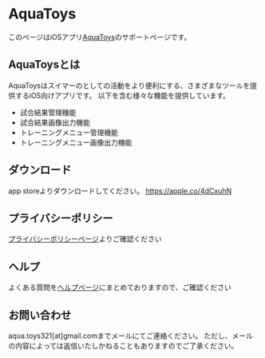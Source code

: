 # AquaToys
このページはiOSアプリ[AquaToys](https://apple.co/4dCxuhN)のサポートページです。

## AquaToysとは
AquaToysはスイマーのとしての活動をより便利にする、さまざまなツールを提供するiOS向けアプリです。
以下を含む様々な機能を提供しています。
- 試合結果管理機能
- 試合結果画像出力機能
- トレーニングメニュー管理機能
- トレーニングメニュー画像出力機能

## ダウンロード
app storeよりダウンロードしてください。
https://apple.co/4dCxuhN

## プライバシーポリシー
[プライバシーポリシーページ](./privacyPolicy/index.md)よりご確認ください

## ヘルプ
よくある質問を[ヘルプページ](./help/index.md)にまとめておりますので、ご確認ください

## お問い合わせ
aqua.toys321[at]gmail.comまでメールにてご連絡ください。
ただし、メールの内容によっては返信いたしかねることもありますのでご了承ください。

